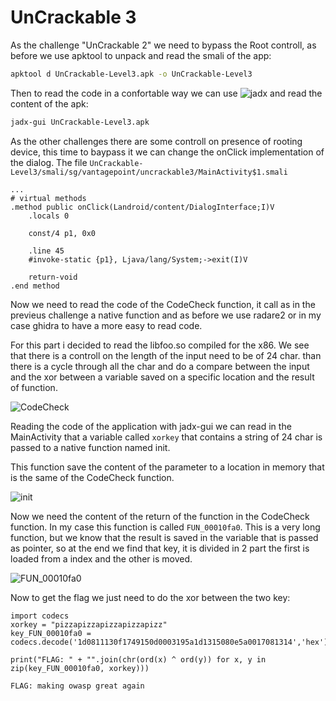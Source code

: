 # UnCrackable 3

As the challenge "UnCrackable 2" we need to bypass the Root controll, as before
we use apktool to unpack and read the smali of the app:

```bash
apktool d UnCrackable-Level3.apk -o UnCrackable-Level3
```

Then to read the code in a confortable way we can use
![jadx](https://github.com/skylot/jadx) and read the content of the apk:

```bash
jadx-gui UnCrackable-Level3.apk
```

As the other challenges there are some controll on presence of rooting device,
this time to baypass it we can change the onClick implementation of the dialog.
The file `UnCrackable-Level3/smali/sg/vantagepoint/uncrackable3/MainActivity$1.smali`

```smali
...
# virtual methods
.method public onClick(Landroid/content/DialogInterface;I)V
    .locals 0

    const/4 p1, 0x0

    .line 45
    #invoke-static {p1}, Ljava/lang/System;->exit(I)V

    return-void
.end method
```

Now we need to read the code of the CodeCheck function, it call as in the
previeus challenge a native function and as before we use radare2 or in my case
ghidra to have a more easy to read code.

For this part i decided to read the libfoo.so compiled for the x86.
We see that there is a controll on the length of the input need to be of 24 char.
than there is a cycle through all the char and do a compare between the input
and the xor between a variable saved on a specific location and the result of
function.

![CodeCheck](/images/1.png)

Reading the code of the application with jadx-gui we can read in the
MainActivity that a variable called `xorkey` that contains a string of 24 char
is passed to a native function named init.

This function save the content of the parameter to a location in memory that is
the same of the CodeCheck function.

![init](/images/2.png)

Now we need the content of the return of the function in the CodeCheck
function. In my case this function is called `FUN_00010fa0`. This is a very long
function, but we know that the result is saved in the variable that is passed as
pointer, so at the end we find that key, it is divided in 2 part the first is
loaded from a index and the other is moved.

![FUN_00010fa0](/images/3.png)

Now to get the flag we just need to do the xor between the two key:

```text
import codecs
xorkey = "pizzapizzapizzapizzapizz"
key_FUN_00010fa0 = codecs.decode('1d0811130f1749150d0003195a1d1315080e5a0017081314','hex').decode('ascii')

print("FLAG: " + "".join(chr(ord(x) ^ ord(y)) for x, y in zip(key_FUN_00010fa0, xorkey)))
```

```text
FLAG: making owasp great again
```
